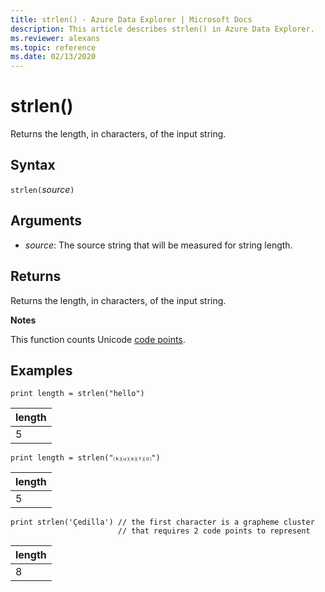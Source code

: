 ```yaml
---
title: strlen() - Azure Data Explorer | Microsoft Docs
description: This article describes strlen() in Azure Data Explorer.
ms.reviewer: alexans
ms.topic: reference
ms.date: 02/13/2020
---
```

# strlen()

Returns the length, in characters, of the input string.

## Syntax

`strlen(`*source*`)`

## Arguments

* *source*: The source string that will be measured for string length.

## Returns

Returns the length, in characters, of the input string.

**Notes**

This function counts Unicode [code points](https://en.wikipedia.org/wiki/Code_point).

## Examples

```kusto
print length = strlen("hello")
```

|length|
|---|
|5|

```kusto
print length = strlen("⒦⒰⒮⒯⒪")
```

|length|
|---|
|5|

```kusto
print strlen('Çedilla') // the first character is a grapheme cluster
                        // that requires 2 code points to represent
```

|length|
|---|
|8|